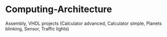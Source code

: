 # Computing-Architecture
Assembly, VHDL projects (Calculator advanced, Calculator simple, Planets blinking, Sensor, Traffic lights)
